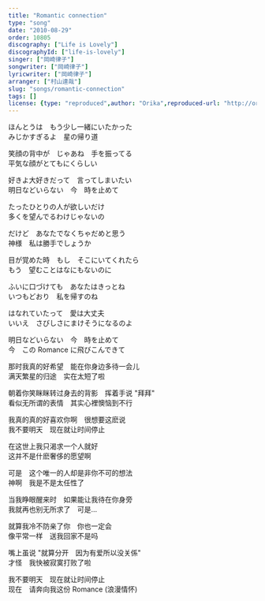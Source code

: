 ```yaml
---
title: "Romantic connection"
type: "song"
date: "2010-08-29"
order: 10805
discography: ["Life is Lovely"]
discographyId: ["life-is-lovely"]
singer: ["岡崎律子"]
songwriter: ["岡崎律子"]
lyricwriter: ["岡崎律子"]
arranger: ["村山達哉"]
slug: "songs/romantic-connection"
tags: []
license: {type: "reproduced",author: "Orika",reproduced-url: "http://orikamushi.myweb.hinet.net/",reproduced-website: "織歌蟲網站"}
---
```


ほんとうは　もう少し一緒にいたかった   
みじかすぎるよ　星の帰り道   
  
笑顔の背中が　じゃあね　手を振ってる   
平気な顔がとてもにくらしい   
  
好きよ大好きだって　言ってしまいたい   
明日などいらない　今　時を止めて   
  
たったひとりの人が欲しいだけ   
多くを望んでるわけじゃないの   
  
だけど　あなたでなくちゃだめと思う   
神様　私は勝手でしょうか   
  
目が覚めた時　もし　そこにいてくれたら   
もう　望むことはなにもないのに   
  
ふいに口づけても　あなたはきっとね   
いつもどおり　私を帰すのね   
  
はなれていたって　愛は大丈夫   
いいえ　さびしさにまけそうになるのよ   
  
明日などいらない　今　時を止めて   
今　この Romance に飛びこんできて  
  
那时我真的好希望　能在你身边多待一会儿  
满天繁星的归途　实在太短了啦  
  
朝着你笑眯眯转过身去的背影　挥着手说 "拜拜"　  
看似无所谓的表情　其实心裡懊恼到不行  
  
我真的真的好喜欢你啊　很想要这麽说  
我不要明天　现在就让时间停止  
  
在这世上我只渴求一个人就好  
这并不是什麽奢侈的愿望啊  
  
可是　这个唯一的人却是非你不可的想法  
神啊　我是不是太任性了  
  
当我睁眼醒来时　如果能让我待在你身旁  
我就再也别无所求了　可是...  
  
就算我冷不防亲了你　你也一定会  
像平常一样　送我回家不是吗  
  
嘴上虽说 "就算分开　因为有爱所以没关係"  
才怪　我快被寂寞打败了啦  
  
我不要明天　现在就让时间停止  
现在　请奔向我这份 Romance (浪漫情怀)
